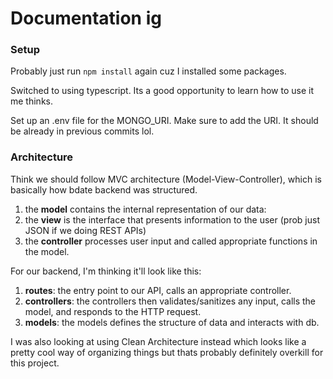 # Documentation ig

### Setup 

Probably just run `npm install` again cuz I installed some packages.

Switched to using typescript. Its a good opportunity to learn how to use it me thinks. 

Set up an .env file for the MONGO_URI. Make sure to add the URI. It should be already in previous commits lol.

### Architecture

Think we should follow MVC architecture (Model-View-Controller), which is basically how bdate backend was structured.

1. the **model** contains the internal representation of our data:
2. the **view** is the interface that presents information to the user (prob just JSON if we doing REST APIs)
3. the **controller** processes user input and called appropriate functions in the model.

For our backend, I'm thinking it'll look like this:

1. **routes**: the entry point to our API, calls an appropriate controller.
2. **controllers**: the controllers then validates/sanitizes any input, calls the model, and responds to the HTTP request.
3. **models**: the models defines the structure of data and interacts with db.

I was also looking at using Clean Architecture instead which looks like a pretty cool way of organizing things but thats probably definitely overkill for this project.